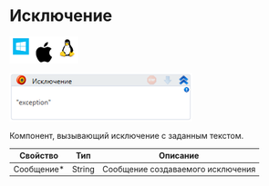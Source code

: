 # Исключение

![](<../../../.gitbook/assets/image (100) (1) (1) (1) (2) (132).png>)

![](<../../../.gitbook/assets/image (126).png>)

Компонент, вызывающий исключение с заданным текстом.

| Свойство    | Тип    | Описание                          |
| ----------- | ------ | --------------------------------- |
| Сообщение\* | String | Сообщение создаваемого исключения |
